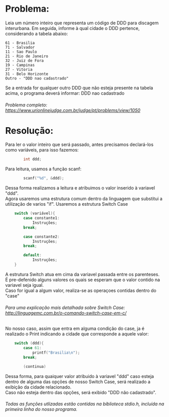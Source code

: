# Problema:

Leia um número inteiro que representa um código de DDD para discagem interurbana. Em seguida, informe à qual cidade o DDD pertence, considerando a tabela abaixo:

	61 - Brasilia
	71 - Salvador
	11 - Sao Paulo
	21 - Rio de Janeiro
	32 - Juiz de Fora
	19 - Campinas
	27 - Vitoria
	31 - Belo Horizonte
	Outro - "DDD nao cadastrado"

Se a entrada for qualquer outro DDD que não esteja presente na tabela acima, o programa deverá informar:
DDD nao cadastrado

###### Problema completo: https://www.urionlinejudge.com.br/judge/pt/problems/view/1050

# Resolução:

Para ler o valor inteiro que será passado, antes precisamos declará-los como variáveis, para isso fazemos:
```c
        int ddd;
```

Para leitura, usamos a função scanf:
```c
        scanf("%d", &ddd);
```
Dessa forma realizamos a leitura e atribuimos o valor inserido à variavel "ddd".\
Agora usaremos uma estrutura comum dentro da linguagem que substitui a utilização de varios "if".
Usaremos a estrutura Switch Case

```c
	switch (variável){
		case constante1:
			Instruções;
		break;

		case constante2:
			Instruções;
		break;

		default:
			Instruções;
	}
```

A estrutura Switch atua em cima da variavel passada entre os parenteses.\
É pre-defenido alguns valores os quais se esperam que o valor contido na variavel seja igual.\
Caso for igual a algum valor, realiza-se as operaçoes contidas dentro do "case"

###### Para uma explicação mais detalhada sobre Switch Case: http://linguagemc.com.br/o-comando-switch-case-em-c/

No nosso caso, assim que entra em alguma condição do case, ja é realizado o Print indicando a cidade que corresponde a aquele valor:
```c
	switch (ddd){
		case 61:
			printf("Brasilia\n");
		break;

		(continua)

```

Dessa forma, para quaiquer valor atribuido à variavel "ddd" caso esteja dentro de alguma das opções de nosso Switch Case, será realizado a exibição da cidade relacionado.\
Caso não esteja dentro das opções, será exibido "DDD não cadastrado".

###### Todas as funções utlizadas estão contidas na biblioteca stdio.h, incluída na primeira linha do nosso programa.
